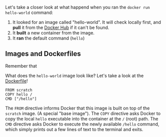 
Let's take a closer look at what happend when you ran the `docker run hello-world` command:

1. It looked for an image called "hello-world". It will check locally first, and __pull__ it from the [Docker Hub](https://hub.docker.com) if it can't be found.
2. It __built__ a new container from the image.
3. It __ran__ the default command (`hello`)

## Images and Dockerfiles

Remember that

What does the `hello-world` image look like? Let's take a look at the [Dockerfile](https://github.com/docker-library/hello-world/tree/22ecfe456f254d5babe6e413bed2de77cfaba047)!

	FROM scratch
	COPY hello /
	CMD ["/hello"]

The `FROM` directive informs Docker that this image is built on top of the `scratch` image. (A special "base image").
The `COPY` directive asks Docker to copy the local `hello` executable into the container at the `/` (root) path.
The `CMD` directive asks Docker to execute the newly available `/hello` command, which simply prints out a few lines of text to the terminal and exits.
